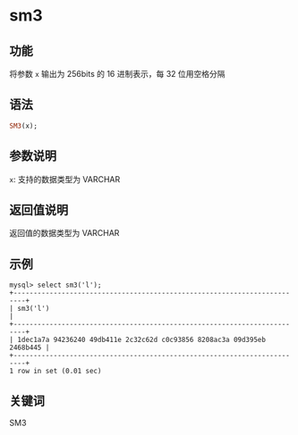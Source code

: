 # sm3

## 功能

将参数 `x` 输出为 256bits 的 16 进制表示，每 32 位用空格分隔

## 语法

```Haskell
SM3(x);
```

## 参数说明

`x`: 支持的数据类型为 VARCHAR

## 返回值说明

返回值的数据类型为 VARCHAR

## 示例

```Plain Text
mysql> select sm3('l');
+-------------------------------------------------------------------------+
| sm3('l')                                                                |
+-------------------------------------------------------------------------+
| 1dec1a7a 94236240 49db411e 2c32c62d c0c93856 8208ac3a 09d395eb 2468b445 |
+-------------------------------------------------------------------------+
1 row in set (0.01 sec)
```

## 关键词

SM3
